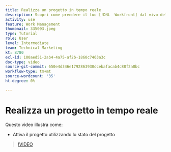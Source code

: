 ```yaml
---
title: Realizza un progetto in tempo reale
description: Scopri come prendere il tuo [!DNL  Workfront] dal vivo del progetto utilizzando lo stato del progetto.
activity: use
feature: Work Management
thumbnail: 335093.jpeg
type: Tutorial
role: User
level: Intermediate
team: Technical Marketing
kt: 8780
exl-id: 100aed51-2ab4-4a75-af2b-1860c7463a3c
doc-type: video
source-git-commit: 650e4d346e1792863930dcebafacab4c88f2a8bc
workflow-type: tm+mt
source-wordcount: '35'
ht-degree: 0%

---
```


# Realizza un progetto in tempo reale

Questo video illustra come:

* Attiva il progetto utilizzando lo stato del progetto

>[!VIDEO](https://video.tv.adobe.com/v/335093/?quality=12&learn=on)
